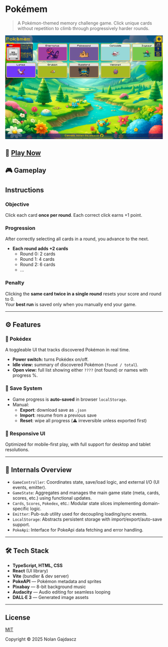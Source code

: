 # Pokémem

> A Pokémon-themed memory challenge game. Click unique cards without repetition
> to climb through progressively harder rounds.

![Pokémem gameplay screenshot](./.github/imgs/main.png)

## 🔗 [**Play Now**](https://gajdacsz.github.io/Pokemem)

## 🎮 Gameplay

## Instructions

### Objective

Click each card **once per round**. Each correct click earns +1 point.

### Progression

After correctly selecting all cards in a round, you advance to the next.

- **Each round adds +2 cards**
  - Round 0: 2 cards
  - Round 1: 4 cards
  - Round 2: 6 cards
  - ...

### Penalty

Clicking the **same card twice in a single round** resets your score and round
to 0.  
Your **best run** is saved only when you manually end your game.

---

## ⚙️ Features

### 📖 Pokédex

A toggleable UI that tracks discovered Pokémon in real time.

- **Power switch:** turns Pokédex on/off.
- **Idle view:** summary of discovered Pokémon (`found / total`).
- **Open view:** full list showing either `????` (not found) or names with
  progress %.

### 💾 Save System

- Game progress is **auto-saved** in browser `localStorage`.
- Manual:
  - **Export**: download save as `.json`
  - **Import**: resume from a previous save
  - **Reset**: wipe all progress (⚠️ irreversible unless exported first)

### 📱 Responsive UI

Optimized for mobile-first play, with full support for desktop and tablet
resolutions.

---

## 🧠 Internals Overview

- `GameController`: Coordinates state, save/load logic, and external I/O (UI
  events, emitter).
- `GameState`: Aggregates and manages the main game state (meta, cards, scores,
  etc.) using functional updates.
- `Cards`, `Scores`, `Pokedex`, etc.: Modular state slices implementing
  domain-specific logic.
- `Emitter`: Pub-sub utility used for decoupling loading/sync events.
- `LocalStorage`: Abstracts persistent storage with import/export/auto-save
  support.
- `PokeApi`: Interface for PokeApi data fetching and error handling.

---

## 🛠️ Tech Stack

- **TypeScript, HTML, CSS**
- **React** (UI library)
- **Vite** (bundler & dev server)
- **PokeAPI** — Pokémon metadata and sprites
- **Pixabay** — 8-bit background music
- **Audacity** — Audio editing for seamless looping
- **DALL·E 3** — Generated image assets

---

## License

[MIT](./LICENSE)

Copyright © 2025 Nolan Gajdascz
